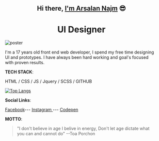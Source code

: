  <h2 align="center">Hi there, <a href="www.github.com/Arsalan-Najm">I'm Arsalan Najm</a> 😎 </h2> 

<div align="center">
   <h1>UI Designer</h1>
</div>


![poster](https://user-images.githubusercontent.com/64060848/106156698-7ecd2500-619f-11eb-9701-7eafd0bc3acb.JPEG)



I'm a 17 years old front end web developer,
I spend my free time designing UI and prototypes.
I have always been hard working and goal's focused with proven results.





**TECH STACK**:

HTML / CSS / JS / Jquery / SCSS / GITHUB



[![Top Langs](https://github-readme-stats.vercel.app/api/top-langs/?username=Arsalan-Najm&layout=compact)](https://github.com/Arsalan-Najm/github-readme-stats&theme=dark)



**Social Links**:

[Facebook](facebook.com/arsalan.najm.56)---
[Instagram ](instagram.com/arsalan_najm)--- [Codepen](codepen.io/arsalan_najm) 


**MOTTO**:

> "I don't believe in age I belive in energy, Don't let age dictate what you can and cannot do"
--Toa Porchon
